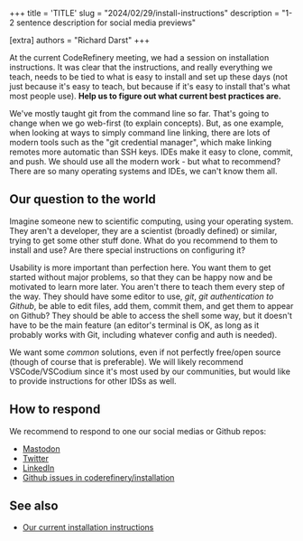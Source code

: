 +++
title = 'TITLE'
slug = "2024/02/29/install-instructions"
description = "1-2 sentence description for social media previews"

[extra]
authors = "Richard Darst"
+++

At the current CodeRefinery meeting, we had a session on installation
instructions. It was clear that the instructions, and really
everything we teach, needs to be tied to what is easy to install and
set up these days (not just because it's easy to teach, but because if
it's easy to install that's what most people use).  **Help us to
figure out what current best practices are.**

We've mostly taught git from the command line so far.  That's going to
change when we go web-first (to explain concepts).  But, as one
example, when looking at ways to simply command line linking, there
are lots of modern tools such as the "git credential manager", which
make linking remotes more automatic than SSH keys.  IDEs make it easy
to clone, commit, and push.  We should use all the modern work - but
what to recommend?  There are so many operating systems and IDEs, we
can't know them all.


## Our question to the world

Imagine someone new to scientific computing, using your operating
system.  They aren't a developer, they are a scientist (broadly
defined) or similar, trying to get some other stuff done.  What do you
recommend to them to install and use?  Are there special instructions
on configuring it?

Usability is more important than perfection here.  You want them to
get started without major problems, so that they can be happy now and
be motivated to learn more later.  You aren't there to teach them
every step of the way.  They should have some editor to use, *git*,
*git authentication to Github*, be able to edit files, add them,
commit them, and get them to appear on Github?  They should be able to
access the shell some way, but it doesn't have to be the main feature
(an editor's terminal is OK, as long as it probably works with Git,
including whatever config and auth is needed).

We want some *common* solutions, even if not perfectly free/open
source (though of course that is preferable).  We will likely
recommend VSCode/VSCodium since it's most used by our communities, but
would like to provide instructions for other IDSs as well.


## How to respond

We recommend to respond to one our social medias or Github repos:

* [Mastodon](https://fosstodon.org/@coderefinery)
* [Twitter](https://twitter.com/coderefine)
* [LinkedIn](https://www.linkedin.com/company/coderefinery-research-software-development/?viewAsMember=true)
* [Github issues in coderefinery/installation](https://github.com/coderefinery/installation/)

## See also
* [Our current installation instructions](https://coderefinery.github.io/installation/)
